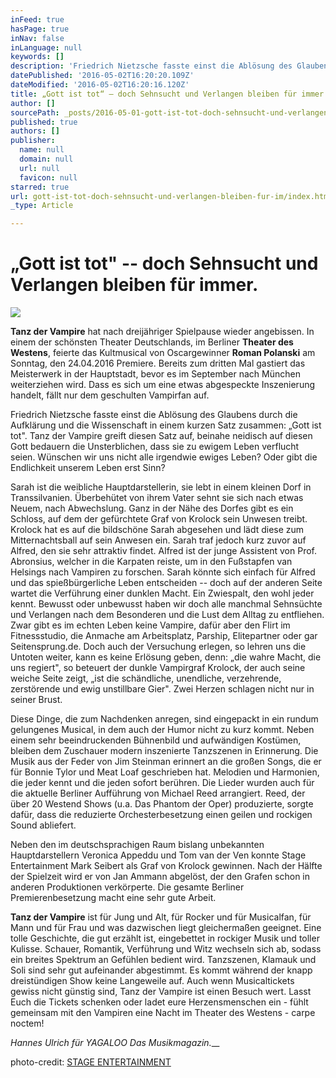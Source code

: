 ```yaml
---
inFeed: true
hasPage: true
inNav: false
inLanguage: null
keywords: []
description: 'Friedrich Nietzsche fasste einst die Ablösung des Glaubens durch die Aufklärung und die Wissenschaft in einem kurzen Satz zusammen: „Gott ist tot“. Tanz der Vampire greift diesen Satz auf, beinahe neidisch auf diesen Gott bedauern die Unsterblichen, dass sie zu ewigem Leben verflucht seien. Wünschen wir uns nicht alle irgendwie ewiges Leben? Oder gibt die Endlichkeit unserem Leben erst Sinn?'
datePublished: '2016-05-02T16:20:20.109Z'
dateModified: '2016-05-02T16:20:16.120Z'
title: „Gott ist tot“ – doch Sehnsucht und Verlangen bleiben für immer.
author: []
sourcePath: _posts/2016-05-01-gott-ist-tot-doch-sehnsucht-und-verlangen-bleiben-fur-im.md
published: true
authors: []
publisher:
  name: null
  domain: null
  url: null
  favicon: null
starred: true
url: gott-ist-tot-doch-sehnsucht-und-verlangen-bleiben-fur-im/index.html
_type: Article

---
```

# „Gott ist tot" -- doch Sehnsucht und Verlangen bleiben für immer.
![](https://the-grid-user-content.s3-us-west-2.amazonaws.com/5a37a203-0b4c-4b6e-82f1-3af8a543e927.jpg)

**Tanz der Vampire** hat nach dreijähriger Spielpause wieder angebissen. In einem der schönsten Theater Deutschlands, im Berliner **Theater des Westens**, feierte das Kultmusical von Oscargewinner **Roman Polanski** am Sonntag, den 24.04.2016 Premiere. Bereits zum dritten Mal gastiert das Meisterwerk in der Hauptstadt, bevor es im September nach München weiterziehen wird. Dass es sich um eine etwas abgespeckte Inszenierung handelt, fällt nur dem geschulten Vampirfan auf.

Friedrich Nietzsche fasste einst die Ablösung des Glaubens durch die Aufklärung und die Wissenschaft in einem kurzen Satz zusammen: „Gott ist tot". Tanz der Vampire greift diesen Satz auf, beinahe neidisch auf diesen Gott bedauern die Unsterblichen, dass sie zu ewigem Leben verflucht seien. Wünschen wir uns nicht alle irgendwie ewiges Leben? Oder gibt die Endlichkeit unserem Leben erst Sinn?

Sarah ist die weibliche Hauptdarstellerin, sie lebt in einem kleinen Dorf in Transsilvanien. Überbehütet von ihrem Vater sehnt sie sich nach etwas Neuem, nach Abwechslung. Ganz in der Nähe des Dorfes gibt es ein Schloss, auf dem der gefürchtete Graf von Krolock sein Unwesen treibt. Krolock hat es auf die bildschöne Sarah abgesehen und lädt diese zum Mitternachtsball auf sein Anwesen ein. Sarah traf jedoch kurz zuvor auf Alfred, den sie sehr attraktiv findet. Alfred ist der junge Assistent von Prof. Abronsius, welcher in die Karpaten reiste, um in den Fußstapfen van Helsings nach Vampiren zu forschen. Sarah könnte sich einfach für Alfred und das spießbürgerliche Leben entscheiden -- doch auf der anderen Seite wartet die Verführung einer dunklen Macht. Ein Zwiespalt, den wohl jeder kennt. Bewusst oder unbewusst haben wir doch alle manchmal Sehnsüchte und Verlangen nach dem Besonderen und die Lust dem Alltag zu entfliehen. Zwar gibt es im echten Leben keine Vampire, dafür aber den Flirt im Fitnessstudio, die Anmache am Arbeitsplatz, Parship, Elitepartner oder gar Seitensprung.de. Doch auch der Versuchung erlegen, so lehren uns die Untoten weiter, kann es keine Erlösung geben, denn: „die wahre Macht, die uns regiert", so beteuert der dunkle Vampirgraf Krolock, der auch seine weiche Seite zeigt, „ist die schändliche, unendliche, verzehrende, zerstörende und ewig unstillbare Gier". Zwei Herzen schlagen nicht nur in seiner Brust.

Diese Dinge, die zum Nachdenken anregen, sind eingepackt in ein rundum gelungenes Musical, in dem auch der Humor nicht zu kurz kommt. Neben einem sehr beeindruckenden Bühnenbild und aufwändigen Kostümen, bleiben dem Zuschauer modern inszenierte Tanzszenen in Erinnerung. Die Musik aus der Feder von Jim Steinman erinnert an die großen Songs, die er für Bonnie Tylor und Meat Loaf geschrieben hat. Melodien und Harmonien, die jeder kennt und die jeden sofort berühren. Die Lieder wurden auch für die aktuelle Berliner Aufführung von Michael Reed arrangiert. Reed, der über 20 Westend Shows (u.a. Das Phantom der Oper) produzierte, sorgte dafür, dass die reduzierte Orchesterbesetzung einen geilen und rockigen Sound abliefert.

Neben den im deutschsprachigen Raum bislang unbekannten Hauptdarstellern Veronica Appeddu und Tom van der Ven konnte Stage Entertainment Mark Seibert als Graf von Krolock gewinnen. Nach der Hälfte der Spielzeit wird er von Jan Ammann abgelöst, der den Grafen schon in anderen Produktionen verkörperte. Die gesamte Berliner Premierenbesetzung macht eine sehr gute Arbeit.

**Tanz der Vampire** ist für Jung und Alt, für Rocker und für Musicalfan, für Mann und für Frau und was dazwischen liegt gleichermaßen geeignet. Eine tolle Geschichte, die gut erzählt ist, eingebettet in rockiger Musik und toller Kulisse. Schauer, Romantik, Verführung und Witz wechseln sich ab, sodass ein breites Spektrum an Gefühlen bedient wird. Tanzszenen, Klamauk und Soli sind sehr gut aufeinander abgestimmt. Es kommt während der knapp dreistündigen Show keine Langeweile auf. Auch wenn Musicaltickets gewiss nicht günstig sind, Tanz der Vampire ist einen Besuch wert. Lasst Euch die Tickets schenken oder ladet eure Herzensmenschen ein - fühlt gemeinsam mit den Vampiren eine Nacht im Theater des Westens - carpe noctem! 

_Hannes Ulrich für YAGALOO Das Musikmagazin.___

photo-credit: [STAGE ENTERTAINMENT][0]

[0]: http://www.stage-entertainment.de/